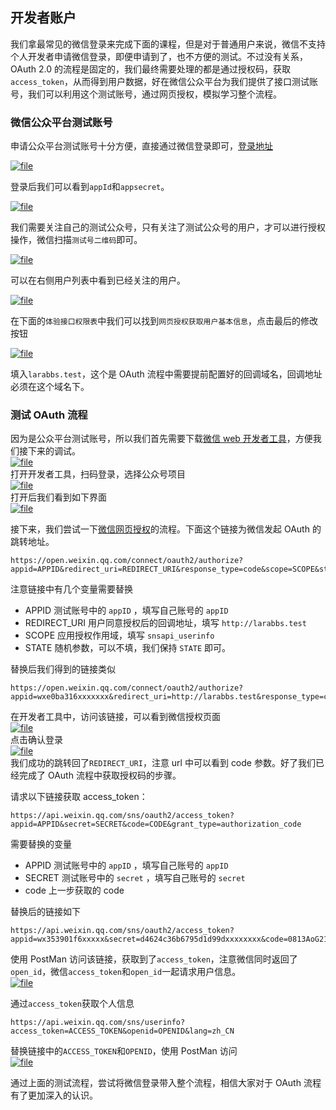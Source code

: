 ## 开发者账户

我们拿最常见的微信登录来完成下面的课程，但是对于普通用户来说，微信不支持个人开发者申请微信登录，即便申请到了，也不方便的测试。不过没有关系，OAuth 2.0 的流程是固定的，我们最终需要处理的都是通过授权码，获取`access_token`，从而得到用户数据，好在微信公众平台为我们提供了接口测试账号，我们可以利用这个测试账号，通过网页授权，模拟学习整个流程。

### 微信公众平台测试账号

申请公众平台测试账号十分方便，直接通过微信登录即可，[登录地址](https://mp.weixin.qq.com/debug/cgi-bin/sandbox?t=sandbox/login)

[![](https://iocaffcdn.phphub.org/uploads/images/201801/10/6351/ObA08RI4wY.png "file")](https://iocaffcdn.phphub.org/uploads/images/201801/10/6351/ObA08RI4wY.png)

登录后我们可以看到`appId`和`appsecret`。

[![](https://iocaffcdn.phphub.org/uploads/images/201802/28/3995/93NSwLDkjy.png "file")](https://iocaffcdn.phphub.org/uploads/images/201802/28/3995/93NSwLDkjy.png)

我们需要关注自己的测试公众号，只有关注了测试公众号的用户，才可以进行授权操作，微信扫描`测试号二维码`即可。

[![](https://iocaffcdn.phphub.org/uploads/images/201802/28/3995/TnDkuU1c0Z.png "file")](https://iocaffcdn.phphub.org/uploads/images/201802/28/3995/TnDkuU1c0Z.png)

可以在右侧用户列表中看到已经关注的用户。

[![](https://iocaffcdn.phphub.org/uploads/images/201801/10/6351/mtkwWDos1f.png "file")](https://iocaffcdn.phphub.org/uploads/images/201801/10/6351/mtkwWDos1f.png)

在下面的`体验接口权限表`中我们可以找到`网页授权获取用户基本信息`，点击最后的修改按钮

[![](https://iocaffcdn.phphub.org/uploads/images/201801/10/6351/9TSiwRL6w5.png "file")](https://iocaffcdn.phphub.org/uploads/images/201801/10/6351/9TSiwRL6w5.png)

填入`larabbs.test`，这个是 OAuth 流程中需要提前配置好的回调域名，回调地址必须在这个域名下。

### 测试 OAuth 流程

因为是公众平台测试账号，所以我们首先需要下载[微信 web 开发者工具](https://mp.weixin.qq.com/wiki?t=resource/res_main&id=mp1455784140)，方便我们接下来的调试。  
[![](https://iocaffcdn.phphub.org/uploads/images/201801/10/6351/i5VIw3XWFX.png "file")](https://iocaffcdn.phphub.org/uploads/images/201801/10/6351/i5VIw3XWFX.png)  
打开开发者工具，扫码登录，选择公众号项目  
[![](https://iocaffcdn.phphub.org/uploads/images/201801/10/6351/lFioDcuZoU.png "file")](https://iocaffcdn.phphub.org/uploads/images/201801/10/6351/lFioDcuZoU.png)  
打开后我们看到如下界面  
[![](https://iocaffcdn.phphub.org/uploads/images/201801/10/6351/Ej3eZaWLMv.png "file")](https://iocaffcdn.phphub.org/uploads/images/201801/10/6351/Ej3eZaWLMv.png)

接下来，我们尝试一下[微信网页授权](https://mp.weixin.qq.com/wiki?t=resource/res_main&id=mp1421140842)的流程。下面这个链接为微信发起 OAuth 的跳转地址。

```
https://open.weixin.qq.com/connect/oauth2/authorize?appid=APPID&redirect_uri=REDIRECT_URI&response_type=code&scope=SCOPE&state=STATE#wechat_redirect
```

注意链接中有几个变量需要替换

* APPID 测试账号中的
  `appID`
  ，填写自己账号的
  `appID`
* REDIRECT\_URI 用户同意授权后的回调地址，填写
  `http://larabbs.test`
* SCOPE 应用授权作用域，填写
  `snsapi_userinfo`
* STATE 随机参数，可以不填，我们保持
  `STATE`
  即可。

替换后我们得到的链接类似

```
https://open.weixin.qq.com/connect/oauth2/authorize?appid=wxe0ba316xxxxxxx&redirect_uri=http://larabbs.test&response_type=code&scope=snsapi_userinfo&state=STATE#wechat_redirect
```

在开发者工具中，访问该链接，可以看到微信授权页面  
[![](https://iocaffcdn.phphub.org/uploads/images/201801/10/6351/AG82pJyoUB.png "file")](https://iocaffcdn.phphub.org/uploads/images/201801/10/6351/AG82pJyoUB.png)  
点击确认登录  
[![](https://iocaffcdn.phphub.org/uploads/images/201801/10/6351/IMGz8JQJ6u.png "file")](https://iocaffcdn.phphub.org/uploads/images/201801/10/6351/IMGz8JQJ6u.png)  
我们成功的跳转回了`REDIRECT_URI`，注意 url 中可以看到 code 参数。好了我们已经完成了 OAuth 流程中获取授权码的步骤。

请求以下链接获取 access\_token：

```
https://api.weixin.qq.com/sns/oauth2/access_token?appid=APPID&secret=SECRET&code=CODE&grant_type=authorization_code
```

需要替换的变量

* APPID 测试账号中的
  `appID`
  ，填写自己账号的
  `appID`
* SECRET 测试账号中的
  `secret`
  ，填写自己账号的
  `secret`
* code 上一步获取的 code

替换后的链接如下

```
https://api.weixin.qq.com/sns/oauth2/access_token?appid=wx353901f6xxxxx&secret=d4624c36b6795d1d99dxxxxxxxx&code=0813AoG21n9C2O1yfxH21t4nG213AoGH&grant_type=authorization_code
```

使用 PostMan 访问该链接，获取到了`access_token`，注意微信同时返回了`open_id`，微信`access_token`和`open_id`一起请求用户信息。  
[![](https://iocaffcdn.phphub.org/uploads/images/201801/11/6351/TtvtLw8wYl.png "file")](https://iocaffcdn.phphub.org/uploads/images/201801/11/6351/TtvtLw8wYl.png)

通过`access_token`获取个人信息

```
https://api.weixin.qq.com/sns/userinfo?access_token=ACCESS_TOKEN&openid=OPENID&lang=zh_CN
```

替换链接中的`ACCESS_TOKEN`和`OPENID`，使用 PostMan 访问  
[![](https://iocaffcdn.phphub.org/uploads/images/201801/11/6351/hRfaPAC0o7.png "file")](https://iocaffcdn.phphub.org/uploads/images/201801/11/6351/hRfaPAC0o7.png)

通过上面的测试流程，尝试将微信登录带入整个流程，相信大家对于 OAuth 流程有了更加深入的认识。

